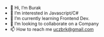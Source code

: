 - 👋 Hi, I’m Burak
- 👀 I’m interested in Javascript/C#
- 🌱 I’m currently learning Frontend Dev.
- 💞️ I’m looking to collaborate on a Company
- 📫 How to reach me uczbrk@gmail.com

<!---
uczburak/uczburak is a ✨ special ✨ repository because its `README.md` (this file) appears on your GitHub profile.
You can click the Preview link to take a look at your changes.
--->
